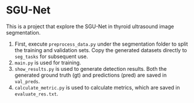 # SGU-Net
This is a project that explore the SGU-Net in thyroid ultrasound image segmentation.

1. First, execute `preprocess_data.py` under the segmentation folder to split the training and validation sets. Copy the generated datasets directly to `seg_tasks` for subsequent use.
2. `main.py` is used for training.
3. `show_results.py` is used to generate detection results. Both the generated ground truth (gt) and predictions (pred) are saved in `val_preds`.
4. `calculate_metric.py` is used to calculate metrics, which are saved in `evaluate_res.txt`.
